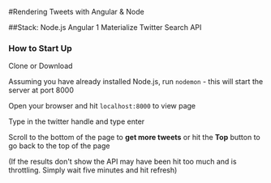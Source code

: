 #Rendering Tweets with Angular & Node

##Stack: Node.js Angular 1 Materialize Twitter Search API

### How to Start Up

Clone or Download

Assuming you have already installed Node.js, run ``nodemon`` - this will start the server at port 8000

Open your browser and hit ``localhost:8000`` to view page

Type in the twitter handle and type enter

Scroll to the bottom of the page to **get more tweets** or hit the **Top** button to go back to the top of the page

(If the results don't show the API may have been hit too much and is throttling. Simply wait five minutes and hit refresh)
